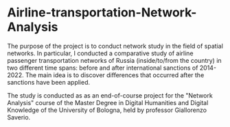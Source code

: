 # Airline-transportation-Network-Analysis

The purpose of the project is to conduct network study in the field of spatial networks. In particular, I conducted a comparative study of airline passenger transportation networks of Russia (inside/to/from the country) in two different time spans: before and after international sanctions of 2014-2022. The main idea is to discover differences that occurred after the sanctions have been applied.

The study is conducted as as an end-of-course project for the "Network Analysis" course of the Master Degree in Digital Humanities and Digital Knowledge of the University of Bologna, held by professor Giallorenzo Saverio.
